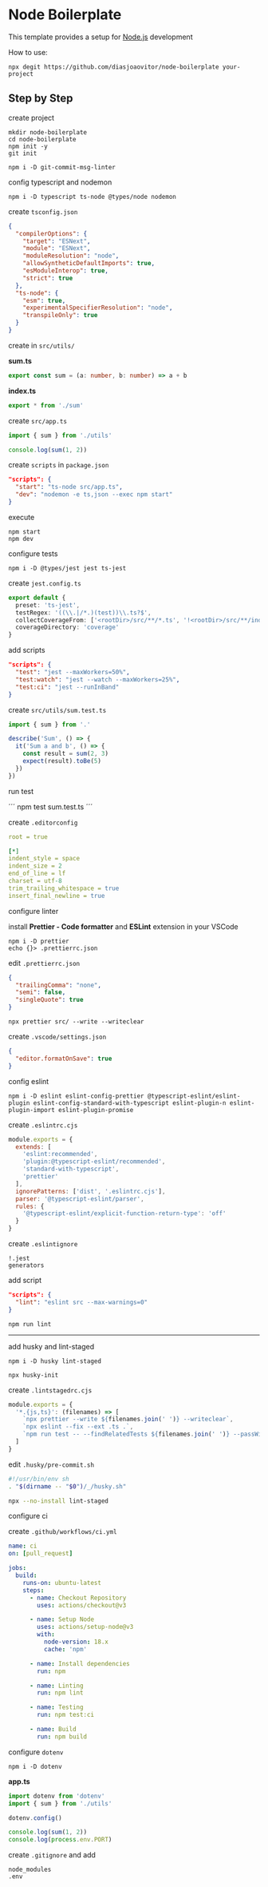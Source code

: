 # Node Boilerplate

This template provides a setup for [Node.js](https://nodejs.org/en) development

How to use:

```
npx degit https://github.com/diasjoaovitor/node-boilerplate your-project
```

## Step by Step

create project

```
mkdir node-boilerplate
cd node-boilerplate
npm init -y
git init
```

```
npm i -D git-commit-msg-linter
```

config typescript and nodemon

```
npm i -D typescript ts-node @types/node nodemon
```

create `tsconfig.json`

```json
{
  "compilerOptions": {
    "target": "ESNext",
    "module": "ESNext",
    "moduleResolution": "node",
    "allowSyntheticDefaultImports": true,
    "esModuleInterop": true,
    "strict": true
  },
  "ts-node": {
    "esm": true,
    "experimentalSpecifierResolution": "node",
    "transpileOnly": true
  }
}
```

create in `src/utils/`

**sum.ts**

```ts
export const sum = (a: number, b: number) => a + b
```

**index.ts**

```ts
export * from './sum'
```

create `src/app.ts`

```ts
import { sum } from './utils'

console.log(sum(1, 2))
```

create `scripts` in `package.json`

```json
"scripts": {
  "start": "ts-node src/app.ts",
  "dev": "nodemon -e ts,json --exec npm start"
}
```

execute

```
npm start
npm dev
```

configure tests

```
npm i -D @types/jest jest ts-jest
```

create `jest.config.ts`

```ts
export default {
  preset: 'ts-jest',
  testRegex: '((\\.|/*.)(test))\\.ts?$',
  collectCoverageFrom: ['<rootDir>/src/**/*.ts', '!<rootDir>/src/**/index.ts'],
  coverageDirectory: 'coverage'
}
```

add scripts

```json
"scripts": {
  "test": "jest --maxWorkers=50%",
  "test:watch": "jest --watch --maxWorkers=25%",
  "test:ci": "jest --runInBand"
}
```

create `src/utils/sum.test.ts`

```ts
import { sum } from '.'

describe('Sum', () => {
  it('Sum a and b', () => {
    const result = sum(2, 3)
    expect(result).toBe(5)
  })
})
```

run test

´´´
npm test sum.test.ts
´´´

create `.editorconfig`

```yml
root = true

[*]
indent_style = space
indent_size = 2
end_of_line = lf
charset = utf-8
trim_trailing_whitespace = true
insert_final_newline = true
```

configure linter

install **Prettier - Code formatter** and **ESLint** extension in your VSCode

```
npm i -D prettier
echo {}> .prettierrc.json
```

edit `.prettierrc.json`

```json
{
  "trailingComma": "none",
  "semi": false,
  "singleQuote": true
}
```

```
npx prettier src/ --write --writeclear
```

create `.vscode/settings.json`

```json
{
  "editor.formatOnSave": true
}
```

config eslint

```
npm i -D eslint eslint-config-prettier @typescript-eslint/eslint-plugin eslint-config-standard-with-typescript eslint-plugin-n eslint-plugin-import eslint-plugin-promise
```

create `.eslintrc.cjs`

```js
module.exports = {
  extends: [
    'eslint:recommended',
    'plugin:@typescript-eslint/recommended',
    'standard-with-typescript',
    'prettier'
  ],
  ignorePatterns: ['dist', '.eslintrc.cjs'],
  parser: '@typescript-eslint/parser',
  rules: {
    '@typescript-eslint/explicit-function-return-type': 'off'
  }
}
```

create `.eslintignore`

```
!.jest
generators
```

add script

```json
"scripts": {
  "lint": "eslint src --max-warnings=0"
}
```

```
npm run lint
```

---

add husky and lint-staged

```
npm i -D husky lint-staged
```

```
npx husky-init
```

create `.lintstagedrc.cjs`

```js
module.exports = {
  '*.{js,ts}': (filenames) => [
    `npx prettier --write ${filenames.join(' ')} --writeclear`,
    `npx eslint --fix --ext .ts .`,
    `npm run test -- --findRelatedTests ${filenames.join(' ')} --passWithNoTests`
  ]
}
```

edit `.husky/pre-commit.sh`

```sh
#!/usr/bin/env sh
. "$(dirname -- "$0")/_/husky.sh"

npx --no-install lint-staged
```

configure ci

create `.github/workflows/ci.yml`

```yml
name: ci
on: [pull_request]

jobs:
  build:
    runs-on: ubuntu-latest
    steps:
      - name: Checkout Repository
        uses: actions/checkout@v3

      - name: Setup Node
        uses: actions/setup-node@v3
        with:
          node-version: 18.x
          cache: 'npm'

      - name: Install dependencies
        run: npm

      - name: Linting
        run: npm lint

      - name: Testing
        run: npm test:ci

      - name: Build
        run: npm build
```

configure `dotenv`

```
npm i -D dotenv
```

**app.ts**

```ts
import dotenv from 'dotenv'
import { sum } from './utils'

dotenv.config()

console.log(sum(1, 2))
console.log(process.env.PORT)
```

create `.gitignore` and add

```
node_modules
.env
```

